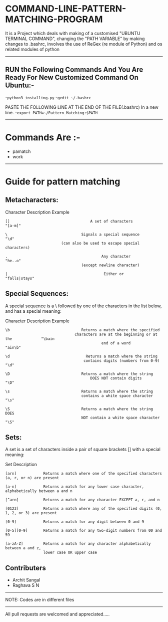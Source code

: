 # COMMAND-LINE-PATTERN-MATCHING-PROGRAM

It is a Project which deals with making of a customised "UBUNTU TERMINAL COMMAND", changing the "PATH VARIABLE" by making changes to .bashrc, involves the use of ReGex (re module of Python) and os related modules of python
*****************************************************************************************************************************

## RUN the Following Commands And You Are Ready For New Customized Command On Ubuntu:-

-`python3 installing.py`
-`gedit ~/.bashrc`

PASTE THE FOLLOWING LINE AT THE END OF THE FILE(.bashrc) In a new line.
-`export PATH=~/Pattern_Matching:$PATH`

*****************************************************************************************************************************

# Commands Are :-
- pamatch
- work

*****************************************************************************************************************************
# Guide for pattern matching



## Metacharacters:

Character                                     Description                                   Example

    []                                    A set of characters                               "[a-m]"

    \                                 Signals a special sequence                             "\d"
                             (can also be used to escape special characters)

    .                                          Any character                                 "he..o"
                                      (except newline character)    

    |                                           Either or                                  "falls|stays" 


## Special Sequences:

A special sequence is a \ followed by one of the characters in the list below, and has a special meaning:

Character                                     Description                                 Example

    \b                                Returns a match where the specified 
                                   characters are at the beginning or at the       	     "\bain
                                               end of a word                             "ain\b"

    \d                                  Returns a match where the string 
                                       contains digits (numbers from 0-9)	              "\d"

    \D                                Returns a match where the string 
                                          DOES NOT contain digits                         "\D"

    \s                                Returns a match where the string
                                      contains a white space character                    "\s"

    \S                                Returns a match where the string DOES
                                      NOT contain a white space character 		          "\S"


## Sets:

A set is a set of characters inside a pair of square brackets [] with a special meaning:

Set                                                  Description

    [arn]            Returns a match where one of the specified characters (a, r, or n) are present

    [a-n]            Returns a match for any lower case character, alphabetically between a and n

    [^arn]           Returns a match for any character EXCEPT a, r, and n

    [0123]           Returns a match where any of the specified digits (0, 1, 2, or 3) are present

    [0-9]            Returns a match for any digit between 0 and 9

    [0-5][0-9]       Returns a match for any two-digit numbers from 00 and 59 

    [a-zA-Z]         Returns a match for any character alphabetically between a and z,
                     lower case OR upper case


## Contributers

- Archit Sangal
- Raghava S N

*****************************************************************************************************************************
NOTE: Codes are in different files

*****************************************************************************************************************************
All pull requests are welcomed and appreciated.....
